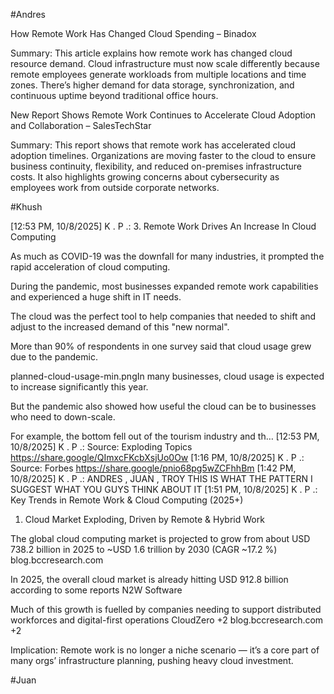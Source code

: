 #Andres

How Remote Work Has Changed Cloud Spending – Binadox

Summary: This article explains how remote work has changed cloud resource demand. Cloud infrastructure must now scale differently because remote employees generate workloads from multiple locations and time zones. There’s higher demand for data storage, synchronization, and continuous uptime beyond traditional office hours.

New Report Shows Remote Work Continues to Accelerate Cloud Adoption and Collaboration – SalesTechStar

Summary: This report shows that remote work has accelerated cloud adoption timelines. Organizations are moving faster to the cloud to ensure business continuity, flexibility, and reduced on-premises infrastructure costs. It also highlights growing concerns about cybersecurity as employees work from outside corporate networks.

#Khush 

[12:53 PM, 10/8/2025] K . P .: 3. Remote Work Drives An Increase In Cloud Computing

As much as COVID-19 was the downfall for many industries, it prompted the rapid acceleration of cloud computing.

During the pandemic, most businesses expanded remote work capabilities and experienced a huge shift in IT needs.

The cloud was the perfect tool to help companies that needed to shift and adjust to the increased demand of this "new normal".

More than 90% of respondents in one survey said that cloud usage grew due to the pandemic.

planned-cloud-usage-min.pngIn many businesses, cloud usage is expected to increase significantly this year.

But the pandemic also showed how useful the cloud can be to businesses who need to down-scale.

For example, the bottom fell out of the tourism industry and th…
[12:53 PM, 10/8/2025] K . P .: Source: Exploding Topics https://share.google/QImxcFKcbXsjUo0Ow
[1:16 PM, 10/8/2025] K . P .: Source: Forbes https://share.google/pnio68pg5wZCFhhBm
[1:42 PM, 10/8/2025] K . P .: ANDRES , JUAN , TROY  THIS IS WHAT THE PATTERN I SUGGEST WHAT YOU GUYS THINK ABOUT IT
[1:51 PM, 10/8/2025] K . P .: Key Trends in Remote Work & Cloud Computing (2025+)
1. Cloud Market Exploding, Driven by Remote & Hybrid Work

The global cloud computing market is projected to grow from about USD 738.2 billion in 2025 to ~USD 1.6 trillion by 2030 (CAGR ~17.2 %) 
blog.bccresearch.com

In 2025, the overall cloud market is already hitting USD 912.8 billion according to some reports 
N2W Software

Much of this growth is fuelled by companies needing to support distributed workforces and digital-first operations 
CloudZero
+2
blog.bccresearch.com
+2

Implication: Remote work is no longer a niche scenario — it’s a core part of many orgs’ infrastructure planning, pushing heavy cloud investment.

#Juan
